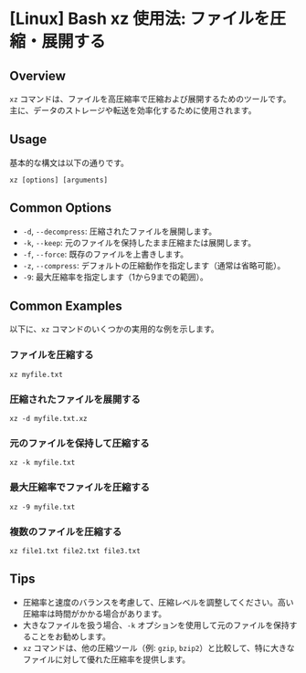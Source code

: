 # [Linux] Bash xz 使用法: ファイルを圧縮・展開する

## Overview
`xz` コマンドは、ファイルを高圧縮率で圧縮および展開するためのツールです。主に、データのストレージや転送を効率化するために使用されます。

## Usage
基本的な構文は以下の通りです。

```
xz [options] [arguments]
```

## Common Options
- `-d`, `--decompress`: 圧縮されたファイルを展開します。
- `-k`, `--keep`: 元のファイルを保持したまま圧縮または展開します。
- `-f`, `--force`: 既存のファイルを上書きします。
- `-z`, `--compress`: デフォルトの圧縮動作を指定します（通常は省略可能）。
- `-9`: 最大圧縮率を指定します（1から9までの範囲）。

## Common Examples
以下に、`xz` コマンドのいくつかの実用的な例を示します。

### ファイルを圧縮する
```
xz myfile.txt
```

### 圧縮されたファイルを展開する
```
xz -d myfile.txt.xz
```

### 元のファイルを保持して圧縮する
```
xz -k myfile.txt
```

### 最大圧縮率でファイルを圧縮する
```
xz -9 myfile.txt
```

### 複数のファイルを圧縮する
```
xz file1.txt file2.txt file3.txt
```

## Tips
- 圧縮率と速度のバランスを考慮して、圧縮レベルを調整してください。高い圧縮率は時間がかかる場合があります。
- 大きなファイルを扱う場合、`-k` オプションを使用して元のファイルを保持することをお勧めします。
- `xz` コマンドは、他の圧縮ツール（例: `gzip`, `bzip2`）と比較して、特に大きなファイルに対して優れた圧縮率を提供します。
